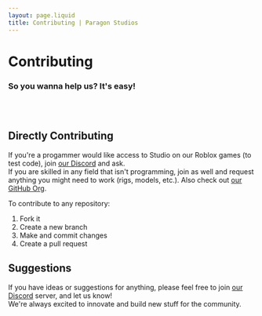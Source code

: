 ```yaml
---
layout: page.liquid
title: Contributing | Paragon Studios
---
```


# Contributing
### So you wanna help us? It's easy!

<br><br>
## Directly Contributing
If you're a progammer would like access to Studio on our Roblox games (to test code), join [our Discord](https://discord.gg/7Up7E66yZZ) and ask.<br>
If you are skilled in any field that isn't programming, join as well and request anything you might need to work (rigs, models, etc.).
Also check out [our GitHub Org](https://github.com/Paragon-Studios).

To contribute to any repository:
1. Fork it
2. Create a new branch
3. Make and commit changes
4. Create a pull request


## Suggestions
If you have ideas or suggestions for anything, please feel free to join [our Discord](https://discord.gg/7Up7E66yZZ) server, and let us know!<br>
We're always excited to innovate and build new stuff for the community.

